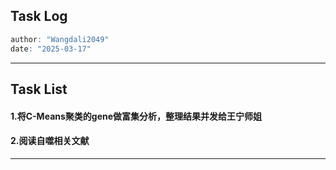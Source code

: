 ## **Task Log**
```r
author: "Wangdali2049"
date: "2025-03-17"
```
---

## **Task List**

#### 1.将C-Means聚类的gene做富集分析，整理结果并发给王宁师姐
#### 2.阅读自噬相关文献

---
